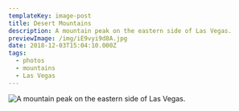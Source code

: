 ```yaml
---
templateKey: image-post
title: Desert Mountains
description: A mountain peak on the eastern side of Las Vegas.
previewImage: /img/iE9vyi9d8A.jpg
date: 2018-12-03T15:04:10.000Z
tags:
  - photos
  - mountains
  - Las Vegas
---
```

![A mountain peak on the eastern side of Las Vegas.](/img/iE9vyi9d8A.jpg)
